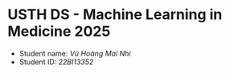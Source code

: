 USTH DS - Machine Learning in Medicine 2025
===============================================

- Student name: *Vũ Hoàng Mai Nhi*
- Student ID: *22BI13352*